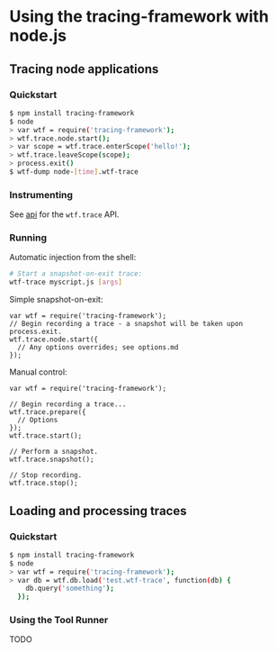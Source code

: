 # Using the tracing-framework with node.js

## Tracing node applications

### Quickstart

```bash
$ npm install tracing-framework
$ node
> var wtf = require('tracing-framework');
> wtf.trace.node.start();
> var scope = wtf.trace.enterScope('hello!');
> wtf.trace.leaveScope(scope);
> process.exit()
$ wtf-dump node-[time].wtf-trace
```

### Instrumenting

See [api](api.md) for the `wtf.trace` API.

### Running

Automatic injection from the shell:

```bash
# Start a snapshot-on-exit trace:
wtf-trace myscript.js [args]
```

Simple snapshot-on-exit:

    var wtf = require('tracing-framework');
    // Begin recording a trace - a snapshot will be taken upon process.exit.
    wtf.trace.node.start({
      // Any options overrides; see options.md
    });

Manual control:

    var wtf = require('tracing-framework');

    // Begin recording a trace...
    wtf.trace.prepare({
      // Options
    });
    wtf.trace.start();

    // Perform a snapshot.
    wtf.trace.snapshot();

    // Stop recording.
    wtf.trace.stop();

## Loading and processing traces

### Quickstart

```bash
$ npm install tracing-framework
$ node
> var wtf = require('tracing-framework');
> var db = wtf.db.load('test.wtf-trace', function(db) {
    db.query('something');
  });
```

### Using the Tool Runner

TODO
